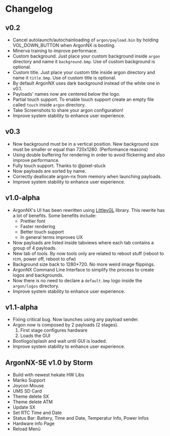 # Changelog

## v0.2

- Cancel autolaunch/autochainloading of `argon/payload.bin` by holding VOL_DOWN_BUTTON when ArgonNX is booting.
- Minerva training to improve performace.
- Custom background. Just place your custom background inside `argon` directory and name it `background.bmp`. Use of custom background is optional.
- Custom title. Just place your custom title inside argon directory and name it `title.bmp`. Use of custom title is optional.
- By default ArgonNX uses dark background instead of the white one in v0.1.
- Payloads' names now are centered below the logo.
- Partial touch support. To enable touch support create an empty file called `touch` inside `argon` directory.
- Take Screenshots to share your argon configuration! 
- Improve system stability to enhance user experience.

## v0.3

- Now background must be in a vertical position. New background size must be smaller or equal than 720x1280. (Performance reasons)
- Using double buffering for rendering in order to avoid flickering and also improve performance.
- Fully touch support. Thanks to @pixel-stuck
- Now payloads are sorted by name.
- Correctly deallocate argon-nx from memory when launching payloads.
- Improve system stability to enhance user experience.

## v1.0-alpha

- ArgonNX's UI has been rewritten using [LittlevGL]() library. This rewrite has a lot of benefits. Some benefits include:
    - Prettier font
    - Faster rendering
    - Better touch support
    - In general terms improves UX
- Now payloads are listed inside tabviews where each tab contains a group of 4 payloads.
- New tab of tools. By now tools only are related to reboot stuff (reboot to rcm, power off, reboot to ofw)
- Background size back to 1280*720. No more weird image flippings.
- ArgonNX Command Line Interface to simplify the process to create logos and backgrounds.
- Now there is no need to declare a `default.bmp` logo inside the `argon/logos` directory.
- Improve system stability to enhance user experience.

## v1.1-alpha

- Fixing critical bug. Now launches using any payload sender.
- Argon now is composed by 2 payloads (2 stages).
    1. First stage configures hardware
    2. Loads the GUI
- Bootlogo/splash and wait until GUI is loaded.
- Improve system stability to enhance user experience.

## ArgonNX-SE v1.0 by Storm

- Build with newest hekate HW Libs
- Mariko Support
- Joycon Mouse
- UMS SD Card
- Theme delete SX
- Theme delete ATM
- Update SX
- Set RTC Time and Date
- Status Bar: Battery, Time and Date, Temperatur Info, Power Infos
- Hardware info Page
- Reload Menü
